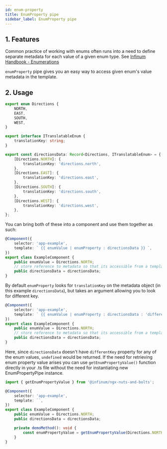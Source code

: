 ```yaml
---
id: enum-property
title: EnumProperty pipe
sidebar_label: EnumProperty pipe
---
```


## 1. Features

Common practice of working with enums often runs into a need to define separate metadata for each value of a given enum type. See [Infinum Handbook - Enumerations](https://infinum.com/handbook/frontend/angular/angular-guidelines-and-best-practices/file-and-module-organization-and-naming#enumerations)

`enumProperty` pipe gives you an easy way to access given enum's value metadata in the template.

## 2. Usage

```ts
export enum Directions {
	NORTH,
	EAST,
	SOUTH,
	WEST,
}

export interface ITranslatableEnum {
	translationKey: string;
}

export const directionsData: Record<Directions, ITranslatableEnum> = {
	[Directions.NORTH]: {
		translationKey: 'directions.north',
	},
	[Directions.EAST]: {
		translationKey: 'directions.east',
	},
	[Directions.SOUTH]: {
		translationKey: 'directions.south',
	},
	[Directions.WEST]: {
		translationKey: 'directions.west',
	},
};
```

You can bring both of these into a component and use them together as such:

```ts
@Component({
	selector: 'app-example',
	template: ` {{ enumValue | enumProperty : directionsData }} `,
})
export class ExampleComponent {
	public enumValue = Directions.NORTH;
	// store reference to metadata so that its accessible from a template
	public directionsData = directionsData;
}
```

By default `enumProperty` looks for `translationKey` on the metadata object (in this example `directionsData`), but takes an argument allowing you to look for different key.

```ts
@Component({
	selector: 'app-example',
	template: ` {{ enumValue | enumProperty : directionsData : 'differentKey' }} `,
})
export class ExampleComponent {
	public enumValue = Directions.NORTH;
	// store reference to metadata so that its accessible from a template
	public directionsData = directionsData;
}
```

Here, since `directionsData` doesn't have `differentKey` property for any of the enum values, `undefined` would be returned.
If the need for retrieving enum property value arises you can use `getEnumPropertyValue()` function directly in your .ts file without the need for instantiating new EnumPropertyPipe instance.

```ts
import { getEnumPropertyValue } from '@infinum/ngx-nuts-and-bolts';

@Component({
	selector: 'app-example',
	template: ``,
})
export class ExampleComponent {
	public enumValue = Directions.NORTH;
	public directionsData = directionsData;

	private demoMethod(): void {
		const enumPropertyValue = getEnumPropertyValue(Directions.NORTH, directionsData);
	}
}
```

